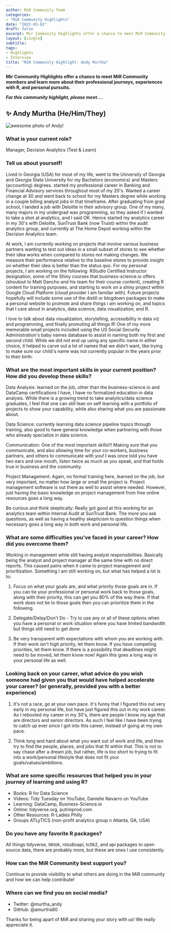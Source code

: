 ```yaml
---
author: MiR Community Team
categories:
- "MiR Community Highlights"
date: "2022-03-01"
draft: false
excerpt: Mir Community Highlights offer a chance to meet MiR Community members and learn more about their professional journeys, experiences with R, and personal pursuits.
layout: [single]
subtitle:
tags:
- Highlights
- Interview
title: "MiR Community Highlight: Andy Murtha"
---
```



**Mir Community Highlights offer a chance to meet MiR Community members and learn more about their professional journeys, experiences with R, and personal pursuits.**

***For this community highlight, please meet....***

## ✨  Andy Murtha  (He/Him/They)

![](highlight-photo-Andy-Murtha.jpg "awesome photo of Andy!")

### What is your current role?

Manager, Decision Analytics (Test & Learn)


### Tell us about yourself! 	

Lived in Georgia (USA) for most of my life, went to the University of Georgia and Georgia State University for my Bachelors (economics) and Masters (accounting) degrees. started my professional career in Banking and Financial Advisory services throughout most of my 20's. Wanted a career change at 30 and went back to school for my Masters degree while working in a couple billing analyst jobs in that timeframe. After graduating from grad school, I landed a job with Deloitte in their advisory group. One of my many, many majors in my undergrad was programming, so they asked if I wanted to take a shot at analytics, and I said OK. Hence started my analytics career in my 30's with Deloitte, SunTrust Bank (now Truist) within the audit analytics group, and currently at The Home Depot working within the Decision Analytics team.

At work, I am currently working on projects that involve various business partners wanting to test out ideas in a small subset of stores to see whether their idea works when compared to stores not making changes. We measure their performance relative to the baseline stores to provide insight on whether their idea is better than the status quo. For my personal projects, I am working on the following: RStudio Certified Instructor designation, some of the Shiny courses that business-science.io offers (shoutout to Matt Dancho and his team for their course content), creating R content for training purposes, and starting to work on a shiny project within Google Cloud Platform (cloud provider I am famiilar with). Future projects hopefully will include some use of the distill or blogdown packages to make a personal website to promote and share things i am working on, and topics that I care about in analytics, data science, data visualization, and R.

I love to talk about data visualization, storytelling, accessibility in data viz and programming, and finally promoting all things R! One of my more memorable small projects included using the US Social Security Administration's baby names database to assist in naming both my first and second child. While we did not end up using any specific name in either choice, it helped to carve out a lot of names that we didn't want, like trying to make sure our child's name was not currently popular in the years prior to their birth.


### What are the most important skills in your current position? How did you develop these skills?

Data Analysis: learned on the job, other than the business-science.io and DataCamp certifications I have, I have no formalized education in data analysis. While there is a growing trend to take analytics/data science graduates, I feel that one can still lean on self learning with a portfolio of projects to show your capability, while also sharing what you are passionate about.

Data Science: currently learning data science pipeline topics through training, also good to have general knowledge when partnering with those who already specialize in data
science.

Communication: One of the most important skills!!! Making sure that you communicate, and also allowing time for your co-workers, business partners, and others to communicate with you! I was once told you have two ears and one mouth, listen twice as much as you speak, and that holds true in business and the community.

Project Management: Again, no formal training here, learned on the job, but very important, no matter how large or small the project is. Project management software is out there as well to assist where needed. However, just having the basic knowledge on project management from free online resources goes a long way.

Be curious and think skeptically: Really got good at this working for an analytics team within Internal Audit at SunTrust Bank. The more you ask questions, as well as having a healthy skepticism to question things when necessary goes a long way in both work and personal life.



### What are some difficulties you've faced in your career? How did you overcome them?

Working in management while still having analyst responsibilities. Basically being the analyst and project manager at the same time with no direct reports. This caused pains when it came to project management and prioritization. Something I am still working on, but what has helped a lot is to:

1) Focus on what your goals are, and what priority those goals are in. If you can tie your professional or personal work back to those goals, along with their priority, this can get you 80% of the way there. If that work does not tie to those goals then you can prioritize them in the following.

2) Delegate/Delay/Don't Do - Try to use any or all of these options when you have a personal or work situation where you have limited bandwidth but things still need to get done

3) Be very transparent with expectations with whom you are working with. If their work isn't high priority, let them know. If you have competing priorities, let them know. If there is a possibility that deadlines might need to be moved, let them know now! Again this goes a long way in your personal life as well.




### Looking back on your career, what advice do you wish someone had given you that would have helped accelerate your career? (or generally, provided you with a better experience)

1) It's not a race, go at your own pace. It's funny that I figured this out very early in my personal life, but have just figured this out in my work career. As I rebooted my career in my 30's, there are people I know my age that are directors and senior directors. As such I feel like I have been trying to catch up ever since I got into this career, instead of going at my own pace.

2) Think long and hard about what you want out of work and life, and then try to find the people, places, and jobs that fit within that. This is not to say chase after a dream job, but rather, life is too short to trying to fit into a work/personal lifestyle that does not fit your goals/values/ambitions.




### What are some specific resources that helped you in your journey of learning and using R?

- Books: R for Data Science
- Videos: Tidy Tuesday on YouTube, Danielle Navarro on YouTube
- Learning: DataCamp, Business-Science.io
- Online: tidyverse.org, putrinprod.com
- Other Resources: R-Ladies Philly
- Groups ATLyTICS (non-profit analytics group n Atlanta, GA, USA)


### Do you have any favorite R packages?

All things tidyverse, tiktok, rstudioapi, tcltk2, and api packages to open source data, there are probably more, but these are ones I use consistently.


### How can the MiR Community best support you?

Continue to provide visibility to what others are doing in the MiR community and how we can help contribute!


### Where can we find you on social media?

- Twitter: @murtha_andy
- GitHub: @amurtha80


Thanks for being apart of MiR and sharing your story with us! We really appreciate it.
